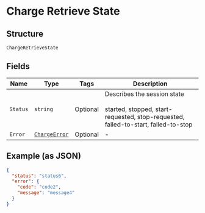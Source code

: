
# Charge Retrieve State

## Structure

`ChargeRetrieveState`

## Fields

| Name | Type | Tags | Description |
|  --- | --- | --- | --- |
| `Status` | `string` | Optional | Describes the session state<br><br>started, stopped, start-requested, stop-requested, failed-to-start, failed-to-stop |
| `Error` | [`ChargeError`](../../doc/models/charge-error.md) | Optional | - |

## Example (as JSON)

```json
{
  "status": "status6",
  "error": {
    "code": "code2",
    "message": "message4"
  }
}
```

